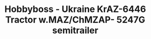 ---
layout: product
title: "Hobbyboss - Ukraine KrAZ-6446 Tractor w.MAZ/ChMZAP- 5247G semitrailer"
price: "14000" 
desc: "N/A"
img_path: "/assets/img/HB85513.webp"
brand: "N/A"
available: false
special_offer: false
new: false
soon: false
cat: "010000"
subcat: "013500"
subsubcat: "0N/A"
sifra: "HB85513"
popular: false
---